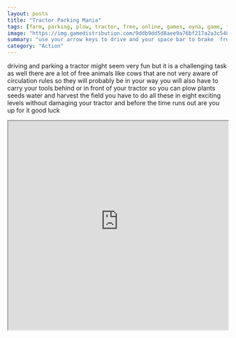```yaml
---
layout: posts
title: "Tractor Parking Mania"
tags: [farm, parking, plow, tractor, free, online, games, oyna, game, free, games, play, play, games]
image: "https://img.gamedistribution.com/9ddb9dd5d8aee9a76bf217a2a3c54833.jpg"
summary: "use your arrow keys to drive and your space bar to brake  free online games oyna game free games play play games"
category: "Action"
---
```


driving and parking a tractor might seem very fun but it is a challenging task as well there are a lot of free animals like cows that are not very aware of circulation rules so they will probably be in your way you will also have to carry your tools behind or in front of your tractor so you can plow plants seeds water and harvest the field you have to do all these in eight exciting levels without damaging your tractor and before the time runs out are you up for it good luck

<iframe width="100%" height="480px;" src="https://flash.gamedistribution.com?game=9ddb9dd5d8aee9a76bf217a2a3c54833"></iframe>